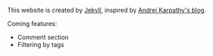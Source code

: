 This website is created by [Jekyll](https://jekyllrb.com/), inspired by [Andrej Karpathy's blog](https://karpathy.github.io/).

Coming features:
- Comment section
- Filtering by tags